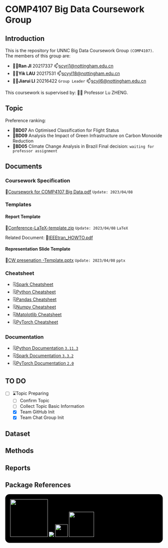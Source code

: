 # COMP4107 Big Data Coursework Group

## Introduction
This is the repository for UNNC Big Data Coursework Group `(COMP4107)`.
The members of this group are:
- :student:**Ran JI** 20217337
  :mailbox:scyrj1@nottingham.edu.cn
- :student:**Yik LAU** 20217531
  :mailbox:scyyl18@nottingham.edu.cn
- :student:**Jiarui LI** 20216422 `Group Leader`
  :mailbox:scyjl6@nottingham.edu.cn

This coursework is supervised by:
:man_teacher: Professor Lu ZHENG.

## Topic
Preference ranking:
- :bookmark:**BD07** An Optimised Classification for Flight Status
- :bookmark:**BD09** Analysis the Impact of Green Infrastructure on Carbon Monoxide Reduction
- :bookmark:**BD05** Climate Change Analysis in Brazil
Final decision: `waiting for professor assignment`

## Documents
### Coursework Specification
:file_folder:[Coursework for COMP4107 Big Data.pdf](./docs/Coursework%20for%20COMP4107%20Big%20Data.pdf) `Update: 2023/04/08`
### Templates
#### Report Template
:file_folder:[Conference-LaTeX-template.zip](./docs/Templates/Conference-LaTeX-template.zip) `Update: 2023/04/08` `LaTeX`

Related Document: :file_folder:[IEEEtran_HOWTO.pdf](./docs/Templates/IEEEtran_HOWTO.pdf)

#### Representation Slide Template
:file_folder:[CW presenation -Template.pptx](./docs/Templates/CW%20presenation%20-Template.pptx) `Update: 2023/04/08` `pptx`

### Cheatsheet
- :spiral_notepad:[Spark Cheatsheet](https://www.datacamp.com/cheat-sheet/pyspark-cheat-sheet-spark-in-python)
- :spiral_notepad:[Python Cheatsheet](https://www.pythoncheatsheet.org/)
- :spiral_notepad:[Pandas Cheatsheet](https://www.datacamp.com/cheat-sheet/pandas-cheat-sheet-for-data-science-in-python)
- :spiral_notepad:[Numpy Cheatsheet](https://www.datacamp.com/cheat-sheet/numpy-cheat-sheet-data-analysis-in-python)
- :spiral_notepad:[Matplotlib Cheatsheet](https://matplotlib.org/cheatsheets/)
- :spiral_notepad:[PyTorch Cheatsheet](https://pytorch.org/tutorials/beginner/ptcheat.html)
### Documentation
- :spiral_notepad:[Python Documentation `3.11.3`](https://docs.python.org/3/)
- :spiral_notepad:[Spark Documentation `3.3.2`](https://spark.apache.org/docs/latest/)
- :spiral_notepad:[PyTorch Documentation `2.0`](https://pytorch.org/docs/stable/index.html)



## TO DO
- [ ] :hourglass:Topic Preparing
  - [ ] Confirm Topic
  - [ ] Collect Topic Basic Information
  - [x] Team GitHub Init
  - [x] Team Chat Group Init

## Dataset
## Methods
## Reports
## Package References
<div style="background-color:black; padding: 1rem; border-radius: 10pt;">
  <a href="https://www.python.org/">
    <img src="https://www.python.org/static/img/python-logo.png" width="120">
  </a>
  <a href="https://spark.apache.org/">
    <img src="https://spark.apache.org/images/spark-logo-rev.svg">
  </a>
  <a href="https://numpy.org/">
    <img src="https://numpy.org/images/logo.svg" width="40">
  </a>
  <a href="https://www.kaggle.com/">
    <img src="https://www.kaggle.com/static/images/site-logo.svg" width="80">
  </a>
</div>